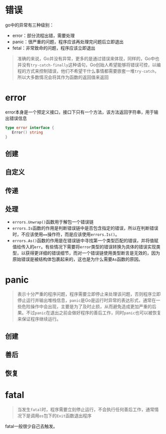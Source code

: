 # 错误

go中的异常有三种级别：

- error：部分流程出错，需要处理
- panic：很严重的问题，程序应该再处理完问题后立即退出
- fetal：非常致命的问题，程序应该立即退出

> 准确的来说，Go并没有异常，更多的是通过错误来体现，同样的，Go中也并没有`try-catch-finally`这种语句，Go创始人希望能够将错误可控，以编程的方式来控制错误，他们不希望干什么事情都需要嵌套一堆`try-catch`，所以大多数情况会将其作为函数的返回值来返回

# error

error本身是一个预定义接口，接口下只有一个方法，该方法返回字符串，用于输出错误信息

```go
type error interface {
   Error() string
}
```

## 创建

## 自定义

## 传递

## 处理

- `errors.Unwrap()`函数用于解包一个错误链
- `errors.Is`函数的作用是判断错误链中是否包含指定的错误，所以在判断错误时，不应该使用`==`操作符，而是应该使用`errors.Is()`。
- `errors.As()`函数的作用是在错误链中寻找第一个类型匹配的错误，并将值赋值给传入的`err`。有些情况下需要将`error`类型的错误转换为具体的错误实现类型，以获得更详细的错误细节，而对一个错误链使用类型断言是无效的，因为原始错误是被结构体包裹起来的，这也是为什么需要`As`函数的原因。

# panic

> 表示十分严重的程序问题，程序需要立即停止来处理该问题，否则程序立即停止运行并输出堆栈信息，`panic`是Go是运行时异常的表达形式，通常在一些危险操作中会出现，主要是为了及时止损，从而避免造成更加严重的后果。不过`panic`在退出之前会做好程序的善后工作，同时`panic`也可以被恢复来保证程序继续运行。

## 创建

## 善后

## 恢复

# fatal

> 当发生`fatal`时，程序需要立刻停止运行，不会执行任何善后工作，通常情况下是调用`os`包下的`Exit`函数退出程序

fatal一般很少自己去触发。